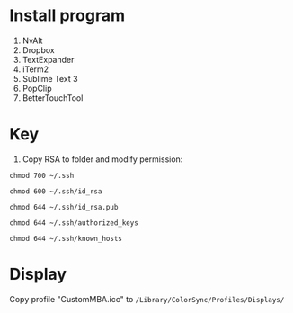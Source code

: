 Install program
===============

1. NvAlt
2. Dropbox
3. TextExpander
4. iTerm2
5. Sublime Text 3
6. PopClip
7. BetterTouchTool

Key
===============

1. Copy RSA to folder and modify permission:

`chmod 700 ~/.ssh`

`chmod 600 ~/.ssh/id_rsa`

`chmod 644 ~/.ssh/id_rsa.pub`

`chmod 644 ~/.ssh/authorized_keys`

`chmod 644 ~/.ssh/known_hosts`

Display
===============
Copy profile "CustomMBA.icc" to `/Library/ColorSync/Profiles/Displays/`
